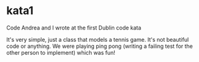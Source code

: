 kata1
=====

Code Andrea and I wrote at the first Dublin code kata

It's very simple, just a class that models a tennis game. It's not beautiful code or anything. We were playing ping pong (writing a failing test for the other person to implement) which was fun!
